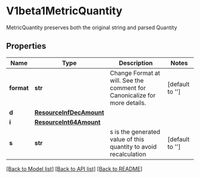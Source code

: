 # V1beta1MetricQuantity

MetricQuantity preserves both the original string and parsed Quantity
## Properties
Name | Type | Description | Notes
------------ | ------------- | ------------- | -------------
**format** | **str** | Change Format at will. See the comment for Canonicalize for more details. | [default to '']
**d** | [**ResourceInfDecAmount**](ResourceInfDecAmount.md) |  | 
**i** | [**ResourceInt64Amount**](ResourceInt64Amount.md) |  | 
**s** | **str** | s is the generated value of this quantity to avoid recalculation | [default to '']

[[Back to Model list]](../README.md#documentation-for-models) [[Back to API list]](../README.md#documentation-for-api-endpoints) [[Back to README]](../README.md)


